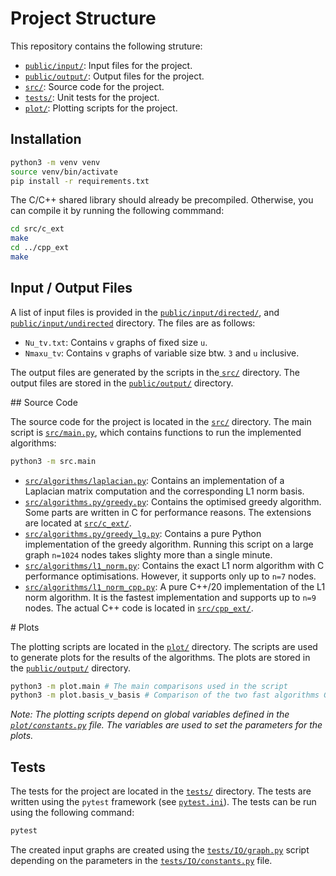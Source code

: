 
# Project Structure

This repository contains the following struture:

- [`public/input/`](public/input/): Input files for the project.
- [`public/output/`](public/output/): Output files for the project.
- [`src/`](src/): Source code for the project.
- [`tests/`](plot/): Unit tests for the project.
- [`plot/`](plot/): Plotting scripts for the project.

## Installation

```zsh
python3 -m venv venv
source venv/bin/activate
pip install -r requirements.txt
```

The C/C++ shared library should already be precompiled. Otherwise, you can compile it by running the following commmand:

```zsh
cd src/c_ext
make
cd ../cpp_ext
make
```

## Input / Output Files

A list of input files is provided in the [`public/input/directed/`](public/input/directed/), and [`public/input/undirected`](public/input/undirected/) directory. The files are as follows:
- `Nu_tv.txt`: Contains `v` graphs of fixed size `u`.
- `Nmaxu_tv`: Contains `v` graphs of variable size btw. `3` and `u` inclusive.

The output files are generated by the scripts in the[ `src/`](src/) directory. The output files are stored in the [`public/output/`](public/output/) directory.

## Source Code

The source code for the project is located in the [`src/`](src/) directory. The main script is [`src/main.py`](src/main.py), which contains functions to run the implemented algorithms:

```zsh
python3 -m src.main
```

- [`src/algorithms/laplacian.py`](src/algorithms/laplacian.py): Contains an implementation of a Laplacian matrix computation and the corresponding L1 norm basis.
- [`src/algorithms.py/greedy.py`](src/algorithms/greedy.py): Contains the optimised greedy algorithm. Some parts are written in C for performance reasons. The extensions are located at [`src/c_ext/`](src/c_ext/).
- [`src/algorithms.py/greedy_lg.py`](src/algorithms/greedy_lg.py): Contains a pure Python implementation of the greedy algorithm. Running this script on a large graph `n=1024` nodes takes slighty more than a single minute.
- [`src/algorithms/l1_norm.py`](src/algorithms/l1_norm.py): Contains the exact L1 norm algorithm with C performance optimisations. However, it supports only up to `n=7` nodes.
- [`src/algorithms/l1_norm_cpp.py`](src/algorithms/l1_norm_cpp.py): A pure C++/20 implementation of the L1 norm algorithm. It is the fastest implementation and supports up to `n=9` nodes. The actual C++ code is located in [`src/cpp_ext/`](src/cpp_ext/).

# Plots

The plotting scripts are located in the [`plot/`](plot/) directory. The scripts are used to generate plots for the results of the algorithms. The plots are stored in the [`public/output/`](public/output/) directory.

```zsh
python3 -m plot.main # The main comparisons used in the script
python3 -m plot.basis_v_basis # Comparison of the two fast algorithms Greedy and L2 norm
```

*Note: The plotting scripts depend on global variables defined in the [`plot/constants.py`](plot/constants.py) file. The variables are used to set the parameters for the plots.*

## Tests

The tests for the project are located in the [`tests/`](test/) directory. The tests are written using the `pytest` framework (see [`pytest.ini`](pytest.ini)). The tests can be run using the following command:

```zsh
pytest
```

The created input graphs are created using the [`tests/IO/graph.py`](tests/IO/graph.py) script depending on the parameters in the [`tests/IO/constants.py`](tests/IO/constants.py) file.